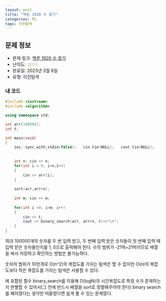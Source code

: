 ```yaml
---
layout: post
title: "백준 1920 수 찾기"
categories: PS
tags: 이진탐색
---
```


## 문제 정보
- 문제 링크: [백준 1920 수 찾기](https://www.acmicpc.net/problem/1920)
- 난이도: <span style="color:#B5C78A">실버4</span>
- 완료일: 2023년 3월 6일
- 유형: 이진탐색

### 내 코드

```C++
#include <iostream>
#include <algorithm>

using namespace std;

int arr[100000];
int t;

int main(void)
{
	ios::sync_with_stdio(false);   cin.tie(NULL);   cout.tie(NULL);
	
	
	int n; cin >> n;
	for(int i = 0; i<n;i++)
	{
		cin >> arr[i];
	}	
	
	sort(arr,arr+n);
	
	int m; cin >> m;
	
	for(int i =0; i<m; i++)
	{
		cin >> t;
		cout << binary_search(arr, arr+n, t)<<"\n";
	}
}
```

최대 100000개의 숫자를 두 번 입력 받고, 두 번째 입력 받은 숫자들이 첫 번째 입력 때 입력 받은 숫자들인지를 1, 0으로 출력해야 한다. 수의 범위가 -21억~21억이므로 배열을 써서 저장하고 확인하는 방법은 불가능하다.

숫자의 범위가 10만개로 O(n^2)의 복잡도를 가지는 탐색은 할 수 없지만 O(n)의 복잡도보다 작은 복잡도를 가지는 탐색은 사용할 수 있다. 

<algorithm>에 포함된 함수 binary_search를 이용해 O(logN)의 시간복잡도로 특정 수가 존재하는지 판별할 수 있어서(그 전에 반드시 배열을 sort로 정렬해주어야 한다) binary search를 해야겠다는 생각만 떠올렸다면 쉽게 풀 수 있는 문제였다.
